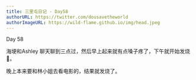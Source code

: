 ```yaml
---
title: 三里屯日记 - Day58
authorURL: https://twitter.com/dousavetheworld
authorImageURL: https://wild-flame.github.io/img/head.jpeg
---
```


Day 58

海埂和Ashley 聊天聊到三点过，然后早上起来就有点嗓子疼了，下午就开始发烧🤒️。

晚上本来要和林小姐去看电影的，结果就发烧了。